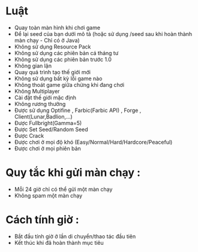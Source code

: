 # Luật
- Quay toàn màn hình khi chơi game
- Để lại seed của bạn dưới mô tả (hoặc sử dụng /seed sau khi hoàn thành màn chạy - Chỉ có ở Java)
- Không sử dụng Resource Pack
- Không sử dụng các phiên bản cá tháng tư
- Không sử dụng các phiên bản trước 1.0
- Không gian lận 
- Quay quá trình tạo thế giới mới
- Không sử dụng bất kỳ lỗi game nào
- Không thoát game giữa chừng khi đang chơi
- Không Multiplayer
- Cài đặt thế giới mặc định
- Không rương thưởng
- Được sử dụng Optifine , Farbic(Farbic API) , Forge , Client(Lunar,Badlion,...)
- Được Fullbright(Gamma=5)
- Được Set Seed/Random Seed
- Được Crack
- Được chơi ở mọi độ khó (Easy/Normal/Hard/Hardcore/Peaceful)
- Được chơi ở mọi phiên bản
# Quy tắc khi gửi màn chạy : 
- Mỗi 24 giờ chỉ có thể gửi một màn chạy
- Không spam một màn chạy
# Cách tính giờ : 
- Bắt đầu tính giờ ở lần di chuyển/thao tác đầu tiên
- Kết thúc khi đã hoàn thành mục tiêu

